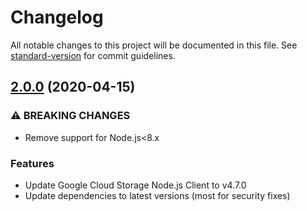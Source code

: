 # Changelog

All notable changes to this project will be documented in this file. See [standard-version](https://github.com/conventional-changelog/standard-version) for commit guidelines.

## [2.0.0](https://github.com/ARozar/multer-google-storage/compare/v1.3.0...v2.0.0) (2020-04-15)

### ⚠ BREAKING CHANGES

- Remove support for Node.js<8.x

### Features

- Update Google Cloud Storage Node.js Client to v4.7.0
- Update dependencies to latest versions (most for security fixes)